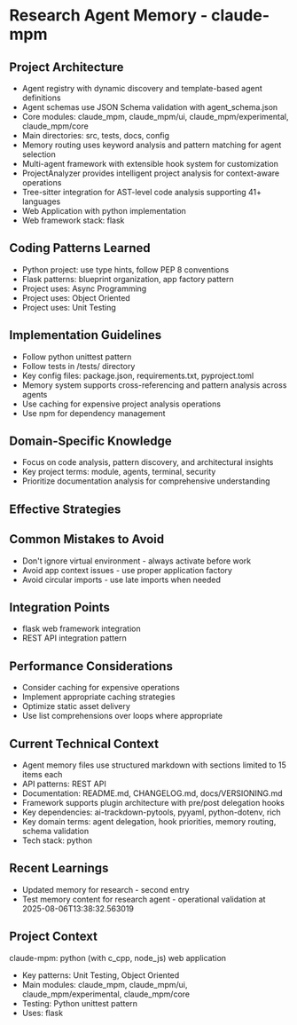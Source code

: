 # Research Agent Memory - claude-mpm

<!-- MEMORY LIMITS: 16KB max | 10 sections max | 15 items per section -->
<!-- Last Updated: 2025-08-06 13:38:32 | Auto-updated by: system -->

## Project Architecture

- Agent registry with dynamic discovery and template-based agent definitions
- Agent schemas use JSON Schema validation with agent_schema.json
- Core modules: claude_mpm, claude_mpm/ui, claude_mpm/experimental, claude_mpm/core
- Main directories: src, tests, docs, config
- Memory routing uses keyword analysis and pattern matching for agent selection
- Multi-agent framework with extensible hook system for customization
- ProjectAnalyzer provides intelligent project analysis for context-aware operations
- Tree-sitter integration for AST-level code analysis supporting 41+ languages
- Web Application with python implementation
- Web framework stack: flask

## Coding Patterns Learned

- Python project: use type hints, follow PEP 8 conventions
- Flask patterns: blueprint organization, app factory pattern
- Project uses: Async Programming
- Project uses: Object Oriented
- Project uses: Unit Testing

## Implementation Guidelines

- Follow python unittest pattern
- Follow tests in /tests/ directory
- Key config files: package.json, requirements.txt, pyproject.toml
- Memory system supports cross-referencing and pattern analysis across agents
- Use caching for expensive project analysis operations
- Use npm for dependency management

## Domain-Specific Knowledge
<!-- Agent-specific knowledge for claude-mpm domain -->

- Focus on code analysis, pattern discovery, and architectural insights
- Key project terms: module, agents, terminal, security
- Prioritize documentation analysis for comprehensive understanding

## Effective Strategies
<!-- Successful approaches discovered through experience -->

## Common Mistakes to Avoid

- Don't ignore virtual environment - always activate before work
- Avoid app context issues - use proper application factory
- Avoid circular imports - use late imports when needed

## Integration Points

- flask web framework integration
- REST API integration pattern

## Performance Considerations

- Consider caching for expensive operations
- Implement appropriate caching strategies
- Optimize static asset delivery
- Use list comprehensions over loops where appropriate

## Current Technical Context

- Agent memory files use structured markdown with sections limited to 15 items each
- API patterns: REST API
- Documentation: README.md, CHANGELOG.md, docs/VERSIONING.md
- Framework supports plugin architecture with pre/post delegation hooks
- Key dependencies: ai-trackdown-pytools, pyyaml, python-dotenv, rich
- Key domain terms: agent delegation, hook priorities, memory routing, schema validation
- Tech stack: python

## Recent Learnings
<!-- Most recent discoveries and insights -->

- Updated memory for research - second entry
- Test memory content for research agent - operational validation at 2025-08-06T13:38:32.563019
## Project Context
claude-mpm: python (with c_cpp, node_js) web application

- Key patterns: Unit Testing, Object Oriented
- Main modules: claude_mpm, claude_mpm/ui, claude_mpm/experimental, claude_mpm/core
- Testing: Python unittest pattern
- Uses: flask